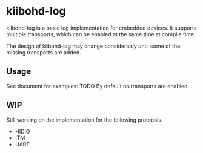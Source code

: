 # kiibohd-log

kiibohd-log is a basic log implementation for embedded devices.
It supports multiple transports, which can be enabled at the same time at compile time.

The design of kiibohd-log may change considerably until some of the missing transports are added.


## Usage

See document for examples: TODO
By default no transports are enabled.


## WIP

Still working on the implementation for the following protocols.

- HIDIO
- ITM
- UART
